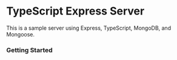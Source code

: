 # TypeScript Express Server 
This is a sample server using Express, TypeScript, MongoDB, and Mongoose.

### Getting Started



